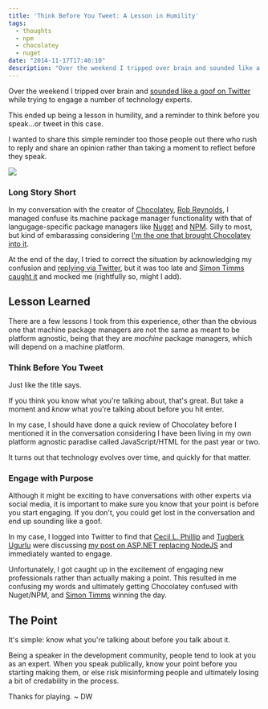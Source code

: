 ```yaml
---
title: 'Think Before You Tweet: A Lesson in Humility'
tags:
  - thoughts
  - npm
  - chocolatey
  - nuget
date: "2014-11-17T17:40:10"
description: "Over the weekend I tripped over brain and sounded like a goof on Twitter while trying to engage a number of technology experts."
---
```


[1]: chocolateytwitter.png
[2]: chocolateytwitter-dw.png
[3]: chocolateytwitter-stimms.png
[4]: thinkingchimp.jpg


Over the weekend I tripped over brain and [sounded like a goof on Twitter](https://twitter.com/ferventcoder/status/533804756477939712) while trying to engage a number of technology experts.

This ended up being a lesson in humility, and a reminder to think before you speak...or tweet in this case. 

I wanted to share this simple reminder too those people out there who rush to reply and share an opinion rather than taking a moment to reflect before they speak.

![][1]

### Long Story Short

In my conversation with the creator of [Chocolatey](https://chocolatey.org/), [Rob Reynolds](https://twitter.com/ferventcoder), I managed confuse its machine package manager functionality with that of langugage-specific package managers like [Nuget](https://www.nuget.org/) and [NPM](https://www.npmjs.org/). Silly to most, but kind of embarassing considering [I'm the one that brought Chocolatey into it](https://twitter.com/davidwesst/status/533798992270745601).

At the end of the day, I tried to correct the situation by acknowledging my confusion and [replying via Twitter](https://twitter.com/davidwesst/status/533848025375195136), but it was too late and [Simon Timms caught it](http://) and mocked me (rightfully so, might I add).

## Lesson Learned

There are a few lessons I took from this experience, other than the obvious one that machine package managers are not the same as meant to be platform agnostic, being that they are _machine_ package managers, which will depend on a machine platform.

### Think Before You Tweet

Just like the title says. 

If you think you know what you're talking about, that's great. But take a moment and _know_ what you're talking about before you hit enter.

In my case, I should have done a quick review of Chocolatey before I mentioned it in the conversation considering I have been living in my own platform agnostic paradise called JavaScript/HTML for the past year or two.

It turns out that technology evolves over time, and quickly for that matter.

### Engage with Purpose

Although it might be exciting to have conversations with other experts via social media, it is important to make sure you know that your point is before you start engaging. If you don't, you could get lost in the conversation and end up sounding like a goof.

In my case, I logged into Twitter to find that [Cecil L. Phillip](https://twitter.com/cecilphillip) and [Tugberk Ugurlu](https://twitter.com/tourismgeek) were discussing [my post on ASP.NET replacing NodeJS](http://davidwesst.com/can-asp-net-become-the-next-node-js/) and immediately wanted to engage. 

Unfortunately, I got caught up in the excitement of engaging new professionals rather than actually making a point. This resulted in me confusing my words and ultimately getting Chocolatey confused with Nuget/NPM, and [Simon Timms](https://twitter.com/stimms) winning the day. 

## The Point

It's simple: know what you're talking about before you talk about it.

Being a speaker in the development community, people tend to look at you as an expert. When you speak publically, know your point before you starting making them, or else risk misinforming people and ultimately losing a bit of credability in the process.

Thanks for playing. ~ DW